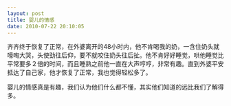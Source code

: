 ```yaml
---
layout: post
title: 婴儿的情感
date: 2010-07-22 20:10:05
---
```




齐齐终于恢复了正常，在外婆离开的48小时内，他不肯喝我的奶，一含住奶头就嚎啕大哭，头使劲往后仰，要不就咬住奶头往后扯。他不肯好好睡觉，哄他睡觉比平常要多２倍的时间，而且睡熟之前他一直在大声哼哼，非常有趣。直到外婆平安抵达了自己家，他才恢复了正常，我也觉得轻松多了。


婴儿的情感真是有趣，我们认为他们什么都不懂，其实他们知道的远比我们了解得多。


